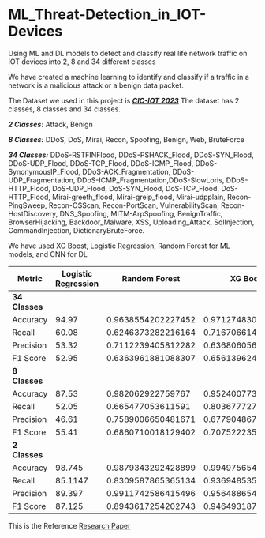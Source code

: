 # ML_Threat-Detection_in_IOT-Devices
Using ML and DL models to detect and classify real life network traffic on IOT devices into 2, 8 and 34 different classes

We have created a machine learning to identify and classify if a traffic in a network is a malicious attack or a benign data packet.

The Dataset we used in this project is [***CIC-IOT 2023***](https://www.unb.ca/cic/datasets/iotdataset-2023.html)
The dataset has 2 classes, 8 classes and 34 classes.

***2 Classes:***
            Attack, Benign
            
***8 Classes:***
            DDoS, DoS, Mirai, Recon, Spoofing, Benign, Web, BruteForce

***34 Classes:***
            DDoS-RSTFINFlood, DDoS-PSHACK_Flood, DDoS-SYN_Flood, DDoS-UDP_Flood, DDoS-TCP_Flood, DDoS-ICMP_Flood, DDoS-SynonymousIP_Flood, DDoS-ACK_Fragmentation, DDoS-UDP_Fragmentation, DDoS-ICMP_Fragmentation,DDoS-SlowLoris, DDoS-HTTP_Flood, DoS-UDP_Flood, DoS-SYN_Flood, DoS-TCP_Flood, DoS-HTTP_Flood, Mirai-greeth_flood, Mirai-greip_flood, Mirai-udpplain, Recon-PingSweep, Recon-OSScan, Recon-PortScan, VulnerabilityScan, Recon-HostDiscovery, DNS_Spoofing, MITM-ArpSpoofing, BenignTraffic, BrowserHijacking, Backdoor_Malware, XSS, Uploading_Attack, SqlInjection, CommandInjection, DictionaryBruteForce.

We have used XG Boost, Logistic Regression, Random Forest for ML models, and CNN for DL

| Metric           | Logistic Regression | Random Forest  | XG Boost       | CNN            |
|------------------|---------------------|----------------|----------------|----------------|
| **34 Classes**    |                     |                |                |                |
| Accuracy          | 94.97               | 0.9638554202227452 | 0.9712748307806567 | 0.984714925501810 |
| Recall            | 60.08               | 0.6246373282216164 | 0.7167066142973229 | 0.706248589490101 |
| Precision         | 53.32               | 0.7112239405812282 | 0.6368060561831704 | 0.666563849397882 |
| F1 Score          | 52.95               | 0.6363961881088307 | 0.656139624093135  | 0.670808911580390 |
| **8 Classes**     |                     |                |                |                |
| Accuracy          | 87.53               | 0.982062922759767  | 0.952400773327645  | 0.984787711281534 |
| Recall            | 52.05               | 0.665477053611591  | 0.80367772775367   | 0.635507736260502 |
| Precision         | 46.61               | 0.7589006650481671 | 0.6779048677353534 | 0.596697932247575 |
| F1 Score          | 55.41               | 0.6860710018129402 | 0.7075222357462108 | 0.606842339996746 |
| **2 Classes**     |                     |                |                |                |
| Accuracy          | 98.745              | 0.9879343292428899 | 0.9949756547363402 | 0.992472382869727 |
| Recall            | 85.1147             | 0.8309587865365134 | 0.9369485350646841 | 0.894387828426575 |
| Precision         | 89.397              | 0.9911742586415496 | 0.9564886549162597 | 0.959469564413380 |
| F1 Score          | 87.125              | 0.8943617254202743 | 0.9464931873563651 | 0.924300192530067 |


This is the Reference [Research Paper](https://www.researchgate.net/publication/370611316_CICIoT2023_A_real-time_dataset_and_benchmark_for_large-scale_attacks_in_IoT_environment  )
    

